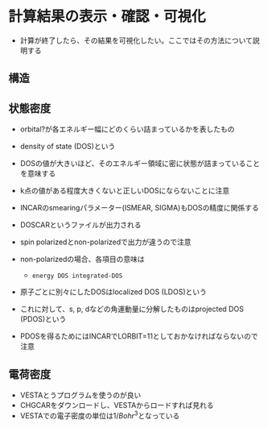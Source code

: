 # 計算結果の表示・確認・可視化
* 計算が終了したら、その結果を可視化したい。ここではその方法について説明する

## 構造

## 状態密度
* orbital?が各エネルギー幅にどのくらい詰まっているかを表したもの
* density of state (DOS)という
* DOSの値が大きいほど、そのエネルギー領域に密に状態が詰まっていることを意味する
* k点の値がある程度大きくないと正しいDOSにならないことに注意
* INCARのsmearingパラメーター(ISMEAR, SIGMA)もDOSの精度に関係する

* DOSCARというファイルが出力される
* spin polarizedとnon-polarizedで出力が違うので注意
* non-polarizedの場合、各項目の意味は
  * `energy DOS integrated-DOS`
* 原子ごとに別々にしたDOSはlocalized DOS (LDOS)という
* これに対して、s, p, dなどの角運動量に分解したものはprojected DOS (PDOS)という
* PDOSを得るためにはINCARでLORBIT=11としておかなければならないので注意

## 電荷密度
* VESTAとうプログラムを使うのが良い
* CHGCARをダウンロードし、VESTAからロードすれば見れる
* VESTAでの電子密度の単位は$1/Bohr^3$となっている
